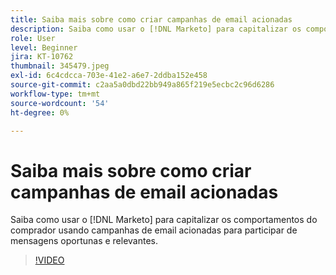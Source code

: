 ```yaml
---
title: Saiba mais sobre como criar campanhas de email acionadas
description: Saiba como usar o [!DNL Marketo] para capitalizar os comportamentos do comprador usando campanhas de email acionadas para participar de mensagens oportunas e relevantes.
role: User
level: Beginner
jira: KT-10762
thumbnail: 345479.jpeg
exl-id: 6c4cdcca-703e-41e2-a6e7-2ddba152e458
source-git-commit: c2aa5a0dbd22bb949a865f219e5ecbc2c96d6286
workflow-type: tm+mt
source-wordcount: '54'
ht-degree: 0%

---
```


# Saiba mais sobre como criar campanhas de email acionadas

Saiba como usar o [!DNL Marketo] para capitalizar os comportamentos do comprador usando campanhas de email acionadas para participar de mensagens oportunas e relevantes.

>[!VIDEO](https://video.tv.adobe.com/v/345479/?quality=12&learn=on)
